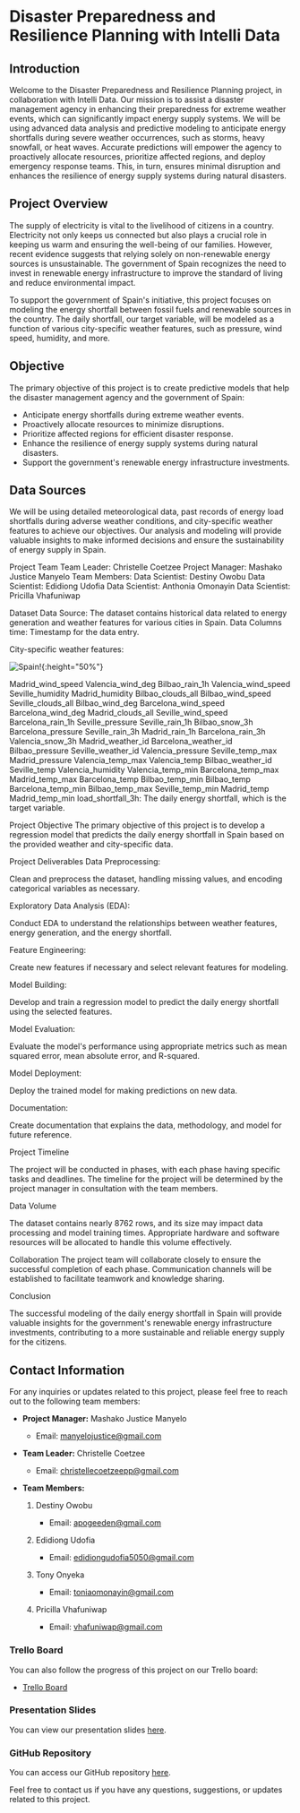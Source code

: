 # Disaster Preparedness and Resilience Planning with Intelli Data

## Introduction

Welcome to the Disaster Preparedness and Resilience Planning project, in collaboration with Intelli Data. Our mission is to assist a disaster management agency in enhancing their preparedness for extreme weather events, which can significantly impact energy supply systems. We will be using advanced data analysis and predictive modeling to anticipate energy shortfalls during severe weather occurrences, such as storms, heavy snowfall, or heat waves. Accurate predictions will empower the agency to proactively allocate resources, prioritize affected regions, and deploy emergency response teams. This, in turn, ensures minimal disruption and enhances the resilience of energy supply systems during natural disasters.

## Project Overview

The supply of electricity is vital to the livelihood of citizens in a country. Electricity not only keeps us connected but also plays a crucial role in keeping us warm and ensuring the well-being of our families. However, recent evidence suggests that relying solely on non-renewable energy sources is unsustainable. The government of Spain recognizes the need to invest in renewable energy infrastructure to improve the standard of living and reduce environmental impact.

To support the government of Spain's initiative, this project focuses on modeling the energy shortfall between fossil fuels and renewable sources in the country. The daily shortfall, our target variable, will be modeled as a function of various city-specific weather features, such as pressure, wind speed, humidity, and more.

## Objective

The primary objective of this project is to create predictive models that help the disaster management agency and the government of Spain:

- Anticipate energy shortfalls during extreme weather events.
- Proactively allocate resources to minimize disruptions.
- Prioritize affected regions for efficient disaster response.
- Enhance the resilience of energy supply systems during natural disasters.
- Support the government's renewable energy infrastructure investments.

## Data Sources

We will be using detailed meteorological data, past records of energy load shortfalls during adverse weather conditions, and city-specific weather features to achieve our objectives. Our analysis and modeling will provide valuable insights to make informed decisions and ensure the sustainability of energy supply in Spain.

Project Team
Team Leader: Christelle Coetzee
Project Manager: Mashako Justice Manyelo
Team Members:
Data Scientist: Destiny Owobu
Data Scientist: Edidiong Udofia
Data Scientist: Anthonia Omonayin
Data Scientist: Pricilla Vhafuniwap

Dataset
Data Source: The dataset contains historical data related to energy generation and weather features for various cities in Spain.
Data Columns
time: Timestamp for the data entry.

City-specific weather features:

![Spain!](https://www.thoughtco.com/thmb/r4-HE4WH88Cu3V7Vs-EN3v0SJWs=/1500x0/filters:no_upscale():max_bytes(150000):strip_icc():format(webp)/200551095-001-58b9d1215f9b58af5ca84ba0.jpg){:height="50%"}

Madrid_wind_speed
Valencia_wind_deg
Bilbao_rain_1h
Valencia_wind_speed
Seville_humidity
Madrid_humidity
Bilbao_clouds_all
Bilbao_wind_speed
Seville_clouds_all
Bilbao_wind_deg
Barcelona_wind_speed
Barcelona_wind_deg
Madrid_clouds_all
Seville_wind_speed
Barcelona_rain_1h
Seville_pressure
Seville_rain_1h
Bilbao_snow_3h
Barcelona_pressure
Seville_rain_3h
Madrid_rain_1h
Barcelona_rain_3h
Valencia_snow_3h
Madrid_weather_id
Barcelona_weather_id
Bilbao_pressure
Seville_weather_id
Valencia_pressure
Seville_temp_max
Madrid_pressure
Valencia_temp_max
Valencia_temp
Bilbao_weather_id
Seville_temp
Valencia_humidity
Valencia_temp_min
Barcelona_temp_max
Madrid_temp_max
Barcelona_temp
Bilbao_temp_min
Bilbao_temp
Barcelona_temp_min
Bilbao_temp_max
Seville_temp_min
Madrid_temp
Madrid_temp_min
load_shortfall_3h: The daily energy shortfall, which is the target variable.

Project Objective
The primary objective of this project is to develop a regression model that predicts the daily energy shortfall in Spain based on the provided weather and city-specific data.

Project Deliverables
Data Preprocessing:

Clean and preprocess the dataset, handling missing values, and encoding categorical variables as necessary.

Exploratory Data Analysis (EDA):

Conduct EDA to understand the relationships between weather features, energy generation, and the energy shortfall.

Feature Engineering:

Create new features if necessary and select relevant features for modeling.

Model Building:

Develop and train a regression model to predict the daily energy shortfall using the selected features.

Model Evaluation:

Evaluate the model's performance using appropriate metrics such as mean squared error, mean absolute error, and R-squared.

Model Deployment:

Deploy the trained model for making predictions on new data.

Documentation:

Create documentation that explains the data, methodology, and model for future reference.

Project Timeline

The project will be conducted in phases, with each phase having specific tasks and deadlines. The timeline for the project will be determined by the project manager in consultation with the team members.

Data Volume

The dataset contains nearly 8762 rows, and its size may impact data processing and model training times. Appropriate hardware and software resources will be allocated to handle this volume effectively.

Collaboration
The project team will collaborate closely to ensure the successful completion of each phase. Communication channels will be established to facilitate teamwork and knowledge sharing.

Conclusion

The successful modeling of the daily energy shortfall in Spain will provide valuable insights for the government's renewable energy infrastructure investments, contributing to a more sustainable and reliable energy supply for the citizens.


## Contact Information

For any inquiries or updates related to this project, please feel free to reach out to the following team members:

- **Project Manager:** Mashako Justice Manyelo
  - Email: [manyelojustice@gmail.com](mailto:manyelojustice@gmail.com)

- **Team Leader:** Christelle Coetzee
  - Email: [christellecoetzeepp@gmail.com](mailto:christellecoetzeepp@gmail.com)

- **Team Members:**
  1. Destiny Owobu
     - Email: [apogeeden@gmail.com](mailto:apogeeden@gmail.com)

  2. Edidiong Udofia
     - Email: [edidiongudofia5050@gmail.com](mailto:edidiongudofia5050@gmail.com)

  3. Tony Onyeka
     - Email: [toniaomonayin@gmail.com](mailto:toniaomonayin@gmail.com)

  4. Pricilla Vhafuniwap
     - Email: [vhafuniwap@gmail.com](mailto:vhafuniwap@gmail.com)

### Trello Board
You can also follow the progress of this project on our Trello board:
- [Trello Board](https://trello.com/invite/b/obu1pWbR/ATTI28571aed72d8beface33cefbef752fb32623C995/regressionsprint2307acdsteameg3)

### Presentation Slides

You can view our presentation slides [here](https://www.canva.com/design/DAFqMlMqwrk/u_lL2OatH1sFgnpLHQQnVQ/edit?utm_content=DAFqMqwrk&utm_campaign=designshare&utm_medium=link2&utm_source=sharebutton).

### GitHub Repository

You can access our GitHub repository [here](https://github.com/Christelle278/Team-EG3-Regression.git).

Feel free to contact us if you have any questions, suggestions, or updates related to this project.



